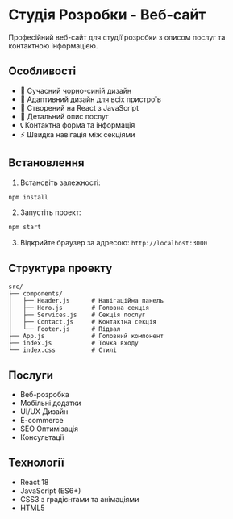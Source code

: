 # Студія Розробки - Веб-сайт

Професійний веб-сайт для студії розробки з описом послуг та контактною інформацією.

## Особливості

- 🎨 Сучасний чорно-синій дизайн
- 📱 Адаптивний дизайн для всіх пристроїв
- 🚀 Створений на React з JavaScript
- 💼 Детальний опис послуг
- 📞 Контактна форма та інформація
- ⚡ Швидка навігація між секціями

## Встановлення

1. Встановіть залежності:
```bash
npm install
```

2. Запустіть проект:
```bash
npm start
```

3. Відкрийте браузер за адресою: `http://localhost:3000`

## Структура проекту

```
src/
├── components/
│   ├── Header.js      # Навігаційна панель
│   ├── Hero.js        # Головна секція
│   ├── Services.js    # Секція послуг
│   ├── Contact.js     # Контактна секція
│   └── Footer.js      # Підвал
├── App.js             # Головний компонент
├── index.js           # Точка входу
└── index.css          # Стилі
```

## Послуги

- Веб-розробка
- Мобільні додатки
- UI/UX Дизайн
- E-commerce
- SEO Оптимізація
- Консультації

## Технології

- React 18
- JavaScript (ES6+)
- CSS3 з градієнтами та анімаціями
- HTML5

